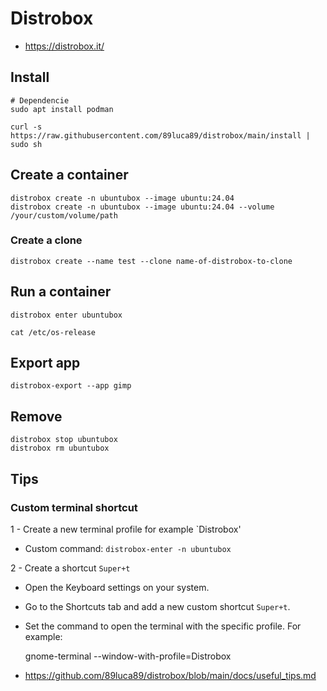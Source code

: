 # Distrobox

* <https://distrobox.it/>

## Install

    # Dependencie
    sudo apt install podman

    curl -s https://raw.githubusercontent.com/89luca89/distrobox/main/install | sudo sh

## Create a container

    distrobox create -n ubuntubox --image ubuntu:24.04
    distrobox create -n ubuntubox --image ubuntu:24.04 --volume /your/custom/volume/path

### Create a clone

    distrobox create --name test --clone name-of-distrobox-to-clone

## Run a container

    distrobox enter ubuntubox

    cat /etc/os-release


## Export app

    distrobox-export --app gimp


## Remove

    distrobox stop ubuntubox
    distrobox rm ubuntubox


## Tips

### Custom terminal shortcut

1 - Create a new terminal profile for example `Distrobox'

* Custom command: `distrobox-enter -n ubuntubox`

2 - Create a shortcut `Super+t`

* Open the Keyboard settings on your system.
* Go to the Shortcuts tab and add a new custom shortcut `Super+t`.
* Set the command to open the terminal with the specific profile. For example:

    gnome-terminal --window-with-profile=Distrobox

* <https://github.com/89luca89/distrobox/blob/main/docs/useful_tips.md>
